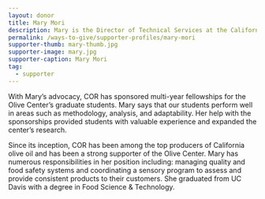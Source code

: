 ```yaml
---
layout: donor
title: Mary Mori
description: Mary is the Director of Technical Services at the California Olive Ranch (COR).
permalink: /ways-to-give/supporter-profiles/mary-mori
supporter-thumb: mary-thumb.jpg
supporter-image: mary.jpg
supporter-caption: Mary Mori
tag:
  - supporter
---
```

With Mary’s advocacy, COR has sponsored multi-year fellowships for the Olive Center’s graduate students. Mary says that our students perform well in areas such as methodology, analysis, and adaptability. Her help with the sponsorships provided students with valuable experience and expanded the center’s research.

Since its inception, COR has been among the top producers of California olive oil and has been a strong supporter of the Olive Center. Mary has numerous responsibilities in her position including: managing quality and food safety systems and coordinating a sensory program to assess and provide consistent products to their customers. She graduated from UC Davis with a degree in Food Science & Technology.

